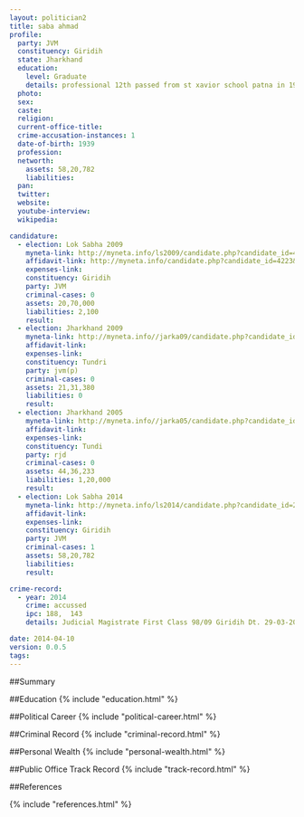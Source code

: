 ```yaml
---
layout: politician2
title: saba ahmad
profile: 
  party: JVM
  constituency: Giridih
  state: Jharkhand
  education: 
    level: Graduate
    details: professional 12th passed from st xavior school patna in 1962 . mbbs. pass from ihch patna 1972  d.o pass from london university in 1976
  photo: 
  sex: 
  caste: 
  religion: 
  current-office-title: 
  crime-accusation-instances: 1
  date-of-birth: 1939
  profession: 
  networth: 
    assets: 58,20,782
    liabilities: 
  pan: 
  twitter: 
  website: 
  youtube-interview: 
  wikipedia: 

candidature: 
  - election: Lok Sabha 2009
    myneta-link: http://myneta.info/ls2009/candidate.php?candidate_id=4223
    affidavit-link: http://myneta.info/candidate.php?candidate_id=4223&scan=original
    expenses-link: 
    constituency: Giridih 
    party: JVM
    criminal-cases: 0
    assets: 20,70,000
    liabilities: 2,100
    result:  
  - election: Jharkhand 2009
    myneta-link: http://myneta.info//jarka09/candidate.php?candidate_id=381
    affidavit-link: 
    expenses-link: 
    constituency: Tundri 
    party: jvm(p)
    criminal-cases: 0
    assets: 21,31,380
    liabilities: 0
    result:  
  - election: Jharkhand 2005
    myneta-link: http://myneta.info//jarka05/candidate.php?candidate_id=22
    affidavit-link: 
    expenses-link: 
    constituency: Tundi 
    party: rjd
    criminal-cases: 0
    assets: 44,36,233
    liabilities: 1,20,000
    result:  
  - election: Lok Sabha 2014
    myneta-link: http://myneta.info/ls2014/candidate.php?candidate_id=2816
    affidavit-link: 
    expenses-link: 
    constituency: Giridih 
    party: JVM
    criminal-cases: 1
    assets: 58,20,782
    liabilities: 
    result:  

crime-record: 
  - year: 2014
    crime: accussed
    ipc: 188,  143
    details: Judicial Magistrate First Class 98/09 Giridih Dt. 29-03-2009, 126 Representation of the Public Act.1951 

date: 2014-04-10
version: 0.0.5
tags: 
---
```


##Summary


##Education
{% include "education.html" %}


##Political Career
{% include "political-career.html" %}


##Criminal Record
{% include "criminal-record.html" %}


##Personal Wealth
{% include "personal-wealth.html" %}


##Public Office Track Record
{% include "track-record.html" %}


##References


{% include "references.html" %}
